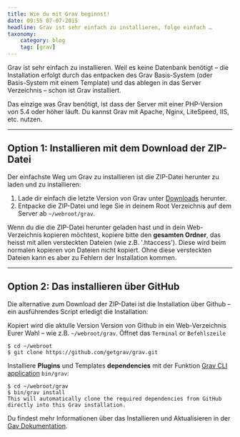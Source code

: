 ```yaml
---
title: Wie du mit Grav beginnst!
date: 09:55 07-07-2015
headline: Grav ist sehr einfach zu installieren, folge einfach …
taxonomy:
    category: blog
    tag: [grav]
---
```


Grav ist sehr einfach zu installieren. Weil es keine Datenbank benötigt – die Installation erfolgt durch das entpacken des Grav Basis-System (oder Basis-System mit einem Template) und das ablegen in das Server Verzeichnis – schon ist Grav installiert.

Das einzige was Grav benötigt, ist dass der Server mit einer PHP-Version von 5.4 oder höher läuft. Du kannst Grav mit Apache, Nginx, LiteSpeed, IIS, etc. nutzen.

---

## Option 1: Installieren mit dem Download der ZIP-Datei

Der einfachste Weg um Grav zu installieren ist die ZIP-Datei herunter zu laden und zu installieren:

1. Lade dir einfach die letzte Version von Grav unter [Downloads](http://getgrav.org/downloads) herunter.
2. Entpacke die ZIP-Datei und lege Sie in deinem Root Verzeichnis auf dem Server ab `~/webroot/grav`.

Wenn du die die ZIP-Datei herunter geladen hast und in dein Web-Verzeichnis kopieren möchtest, kopiere bitte den **gesamten Ordner**, das heisst mit allen versteckten Dateien (wie z.B. '.htaccess'). Diese wird beim normalen kopieren von Dateien nicht kopiert. Ohne diese versteckten Dateien kann es aber zu Fehlern der Installation kommen.

---

## Option 2: Das installieren über GitHub

Die alternative zum Download der ZIP-Datei ist die Installation über Github – ein ausführendes Script erledigt die Installation:

Kopiert wird die aktulle Version Version von Github in ein Web-Verzeichnis Eurer Wahl – wie z.B. `~/webroot/grav`. Öffnet das `Terminal` or `Befehlszeile`

```text
$ cd ~/webroot
$ git clone https://github.com/getgrav/grav.git
```

Installiere **Plugins** und Templates **dependencies** mit der Funktion [Grav CLI application](http://learn.getgrav.org/advanced/grav-cli) `bin/grav`:

```text
$ cd ~/webroot/grav
$ bin/grav install
This will automatically clone the required dependencies from GitHub directly into this Grav installation.
```

Du findest mehr Informationen über das Installieren und Aktualisieren in der [Gav Dokumentation](http://learn.getgrav.org/basics/installation).

